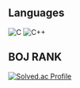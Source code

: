 ## Languages
![C](https://img.shields.io/badge/C-A8B9CC.svg?&style=for-the-badge&logo=C&logoColor=blue) 
![C++](https://img.shields.io/badge/C++-00599C.svg?&style=for-the-badge&logo=C&logoColor=blue)

## BOJ RANK
[![Solved.ac Profile](http://mazassumnida.wtf/api/v2/generate_badge?boj=juoc03)](https://solved.ac/juoc03/)
